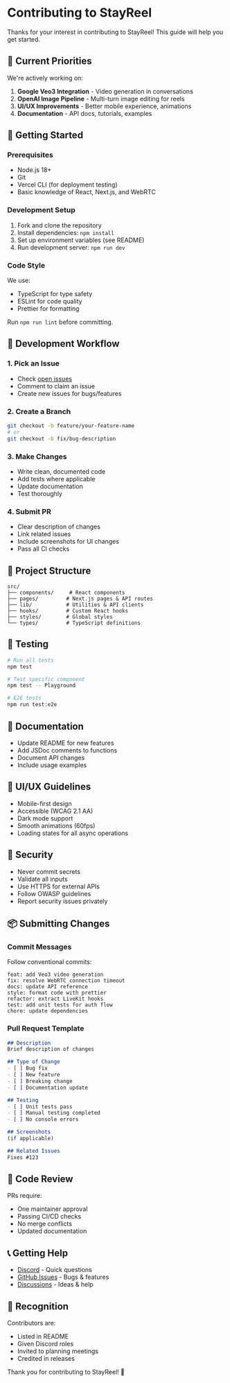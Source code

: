 # Contributing to StayReel

Thanks for your interest in contributing to StayReel! This guide will help you get started.

## 🎯 Current Priorities

We're actively working on:

1. **Google Veo3 Integration** - Video generation in conversations
2. **OpenAI Image Pipeline** - Multi-turn image editing for reels
3. **UI/UX Improvements** - Better mobile experience, animations
4. **Documentation** - API docs, tutorials, examples

## 🚀 Getting Started

### Prerequisites

- Node.js 18+
- Git
- Vercel CLI (for deployment testing)
- Basic knowledge of React, Next.js, and WebRTC

### Development Setup

1. Fork and clone the repository
2. Install dependencies: `npm install`
3. Set up environment variables (see README)
4. Run development server: `npm run dev`

### Code Style

We use:
- TypeScript for type safety
- ESLint for code quality
- Prettier for formatting

Run `npm run lint` before committing.

## 🔧 Development Workflow

### 1. Pick an Issue

- Check [open issues](https://github.com/Tricia-42/StayReel/issues)
- Comment to claim an issue
- Create new issues for bugs/features

### 2. Create a Branch

```bash
git checkout -b feature/your-feature-name
# or
git checkout -b fix/bug-description
```

### 3. Make Changes

- Write clean, documented code
- Add tests where applicable
- Update documentation
- Test thoroughly

### 4. Submit PR

- Clear description of changes
- Link related issues
- Include screenshots for UI changes
- Pass all CI checks

## 📁 Project Structure

```
src/
├── components/     # React components
├── pages/         # Next.js pages & API routes
├── lib/           # Utilities & API clients
├── hooks/         # Custom React hooks
├── styles/        # Global styles
└── types/         # TypeScript definitions
```

## 🧪 Testing

```bash
# Run all tests
npm test

# Test specific component
npm test -- Playground

# E2E tests
npm run test:e2e
```

## 📝 Documentation

- Update README for new features
- Add JSDoc comments to functions
- Document API changes
- Include usage examples

## 🎨 UI/UX Guidelines

- Mobile-first design
- Accessible (WCAG 2.1 AA)
- Dark mode support
- Smooth animations (60fps)
- Loading states for all async operations

## 🔐 Security

- Never commit secrets
- Validate all inputs
- Use HTTPS for external APIs
- Follow OWASP guidelines
- Report security issues privately

## 📦 Submitting Changes

### Commit Messages

Follow conventional commits:

```
feat: add Veo3 video generation
fix: resolve WebRTC connection timeout
docs: update API reference
style: format code with prettier
refactor: extract LiveKit hooks
test: add unit tests for auth flow
chore: update dependencies
```

### Pull Request Template

```markdown
## Description
Brief description of changes

## Type of Change
- [ ] Bug fix
- [ ] New feature
- [ ] Breaking change
- [ ] Documentation update

## Testing
- [ ] Unit tests pass
- [ ] Manual testing completed
- [ ] No console errors

## Screenshots
(if applicable)

## Related Issues
Fixes #123
```

## 🤝 Code Review

PRs require:
- One maintainer approval
- Passing CI/CD checks
- No merge conflicts
- Updated documentation

## 📞 Getting Help

- [Discord](https://discord.gg/stayreel) - Quick questions
- [GitHub Issues](https://github.com/Tricia-42/StayReel/issues) - Bugs & features
- [Discussions](https://github.com/Tricia-42/StayReel/discussions) - Ideas & help

## 🎉 Recognition

Contributors are:
- Listed in README
- Given Discord roles
- Invited to planning meetings
- Credited in releases

Thank you for contributing to StayReel! 🚀 